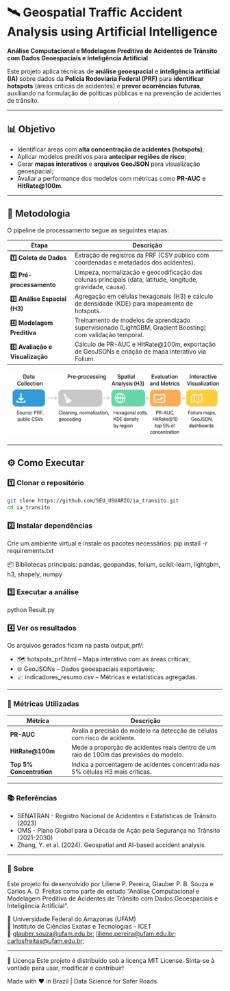 # 🛰️ Geospatial Traffic Accident Analysis using Artificial Intelligence

**Análise Computacional e Modelagem Preditiva de Acidentes de Trânsito com Dados Geoespaciais e Inteligência Artificial**

Este projeto aplica técnicas de **análise geoespacial** e **inteligência artificial (IA)** sobre dados da **Polícia Rodoviária Federal (PRF)** para **identificar hotspots** (áreas críticas de acidentes) e **prever ocorrências futuras**, auxiliando na formulação de políticas públicas e na prevenção de acidentes de trânsito.

---

## 📊 Objetivo

- Identificar áreas com **alta concentração de acidentes (hotspots)**;  
- Aplicar modelos preditivos para **antecipar regiões de risco**;  
- Gerar **mapas interativos** e **arquivos GeoJSON** para visualização geoespacial;  
- Avaliar a performance dos modelos com métricas como **PR-AUC** e **HitRate@100m**.  

---

## 🧠 Metodologia

O pipeline de processamento segue as seguintes etapas:

| Etapa | Descrição |
|-------|------------|
| **1️⃣ Coleta de Dados** | Extração de registros da PRF (CSV público com coordenadas e metadados dos acidentes). |
| **2️⃣ Pré-processamento** | Limpeza, normalização e geocodificação das colunas principais (data, latitude, longitude, gravidade, causa). |
| **3️⃣ Análise Espacial (H3)** | Agregação em células hexagonais (H3) e cálculo de densidade (KDE) para mapeamento de hotspots. |
| **4️⃣ Modelagem Preditiva** | Treinamento de modelos de aprendizado supervisionado (LightGBM, Gradient Boosting) com validação temporal. |
| **5️⃣ Avaliação e Visualização** | Cálculo de PR-AUC e HitRate@100m, exportação de GeoJSONs e criação de mapa interativo via Folium. |

<p align="center">
  <img src="doc/img_pipeline.png" alt="Pipeline" width="600"/>
</p>

---

## ⚙️ Como Executar

### 1️⃣ Clonar o repositório
```bash
git clone https://github.com/SEU_USUARIO/ia_transito.git
cd ia_transito
```

### 2️⃣ Instalar dependências
Crie um ambiente virtual e instale os pacotes necessários:
pip install -r requirements.txt

📦 Bibliotecas principais:
pandas, geopandas, folium, scikit-learn, lightgbm, h3, shapely, numpy

### 3️⃣ Executar a análise
python Result.py

### 4️⃣ Ver os resultados

Os arquivos gerados ficam na pasta output_prf/:
- 🗺️ hotspots_prf.html – Mapa interativo com as áreas críticas;
- 🌐 GeoJSONs – Dados geoespaciais exportáveis;
- 📈 indicadores_resumo.csv – Métricas e estatísticas agregadas.

---

### 📏 Métricas Utilizadas
| Métrica                  | Descrição                                                                              |
| ------------------------ | -------------------------------------------------------------------------------------- |
| **PR-AUC**               | Avalia a precisão do modelo na detecção de células com risco de acidente.              |
| **HitRate@100m**         | Mede a proporção de acidentes reais dentro de um raio de 100m das previsões do modelo. |
| **Top 5% Concentration** | Indica a porcentagem de acidentes concentrada nas 5% células H3 mais críticas.         |

---

### 📚 Referências
- SENATRAN - Registro Nacional de Acidentes e Estatísticas de Trânsito (2023)
- OMS - Plano Global para a Década de Ação pela Segurança no Trânsito (2021-2030)
- Zhang, Y. et al. (2024). Geospatial and AI-based accident analysis.

---

### 📢 Sobre
Este projeto foi desenvolvido por Liliene P. Pereira, Glauber P. B. Souza e Carlos A. O. Freitas como parte do estudo
“Análise Computacional e Modelagem Preditiva de Acidentes de Trânsito com Dados Geoespaciais e Inteligência Artificial”.

📍 Universidade Federal do Amazonas (UFAM)                                                                                                                                
🧩 Instituto de Ciências Exatas e Tecnologias – ICET                                                                                              
📧 glauber.souza@ufam.edu.br; liliene.pereira@ufam.edu.br; carlosfreitas@ufam.edu.br;

---
🧾 Licença
Este projeto é distribuído sob a licença MIT License.
Sinta-se à vontade para usar, modificar e contribuir!

Made with ❤️ in Brazil | Data Science for Safer Roads


